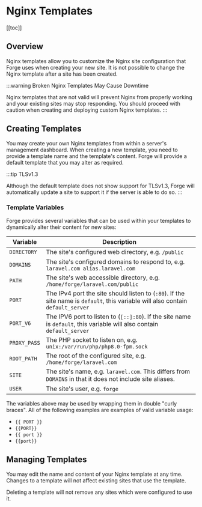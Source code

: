 # Nginx Templates

[[toc]]

## Overview

Nginx templates allow you to customize the Nginx site configuration that Forge uses when creating your new site. It is not possible to change the Nginx template after a site has been created.

:::warning Broken Nginx Templates May Cause Downtime

Nginx templates that are not valid will prevent Nginx from properly working and your existing sites may stop responding. You should proceed with caution when creating and deploying custom Nginx templates.
:::

## Creating Templates

You may create your own Nginx templates from within a server's management dashboard. When creating a new template, you need to provide a template name and the template's content. Forge will provide a default template that you may alter as required.

:::tip TLSv1.3

Although the default template does not show support for TLSv1.3, Forge will automatically update a site to support it if the server is able to do so.
:::

### Template Variables

Forge provides several variables that can be used within your templates to dynamically alter their content for new sites:

| Variable | Description |
| -------- | ----------- |
| `DIRECTORY` | The site's configured web directory, e.g. `/public` |
| `DOMAINS` | The site's configured domains to respond to, e.g. `laravel.com alias.laravel.com` |
| `PATH` | The site's web accessible directory, e.g. `/home/forge/laravel.com/public` |
| `PORT` | The IPv4 port the site should listen to (`:80`). If the site name is `default`, this variable will also contain `default_server` |
| `PORT_V6` | The IPV6 port to listen to (`[::]:80`). If the site name is `default`, this variable will also contain `default_server` |
| `PROXY_PASS` | The PHP socket to listen on, e.g. `unix:/var/run/php/php8.0-fpm.sock` |
| `ROOT_PATH` | The root of the configured site, e.g. `/home/forge/laravel.com` |
| `SITE` | The site's name, e.g. `laravel.com`. This differs from `DOMAINS` in that it does not include site aliases. |
| `USER` | The site's user, e.g. `forge` |

The variables above may be used by wrapping them in double "curly braces". All of the following examples are examples of valid variable usage:

<div v-pre>

- `{{ PORT }}`
- `{{PORT}}`
- `{{ port }}`
- `{{port}}`

</div>

## Managing Templates

You may edit the name and content of your Nginx template at any time. Changes to a template will not affect existing sites that use the template.

Deleting a template will not remove any sites which were configured to use it.
